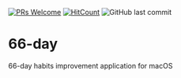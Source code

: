 [![PRs Welcome](https://img.shields.io/badge/PRs-welcome-brightgreen.svg?style=flat-square)](http://makeapullrequest.com)
[![HitCount](http://hits.dwyl.io/nulLeeKH/66-day.svg)](http://hits.dwyl.io/nulLeeKH/66-day)
![GitHub last commit](https://img.shields.io/github/last-commit/nulLeeKH/66-day.svg)

# 66-day
66-day habits improvement application for macOS

